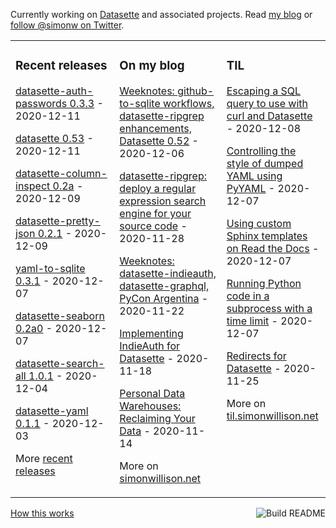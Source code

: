 Currently working on [Datasette](https://datasette.io/) and associated projects. Read [my blog](https://simonwillison.net/) or [follow @simonw on Twitter](https://twitter.com/simonw).

<table><tr><td valign="top" width="33%">

### Recent releases
<!-- recent_releases starts -->
[datasette-auth-passwords 0.3.3](https://github.com/simonw/datasette-auth-passwords/releases/tag/0.3.3) - 2020-12-11

[datasette 0.53](https://github.com/simonw/datasette/releases/tag/0.53) - 2020-12-11

[datasette-column-inspect 0.2a](https://github.com/simonw/datasette-column-inspect/releases/tag/0.2a) - 2020-12-09

[datasette-pretty-json 0.2.1](https://github.com/simonw/datasette-pretty-json/releases/tag/0.2.1) - 2020-12-09

[yaml-to-sqlite 0.3.1](https://github.com/simonw/yaml-to-sqlite/releases/tag/0.3.1) - 2020-12-07

[datasette-seaborn 0.2a0](https://github.com/simonw/datasette-seaborn/releases/tag/0.2a0) - 2020-12-07

[datasette-search-all 1.0.1](https://github.com/simonw/datasette-search-all/releases/tag/1.0.1) - 2020-12-04

[datasette-yaml 0.1.1](https://github.com/simonw/datasette-yaml/releases/tag/0.1.1) - 2020-12-03
<!-- recent_releases ends -->
More [recent releases](https://github.com/simonw/simonw/blob/main/releases.md)
</td><td valign="top" width="34%">

### On my blog
<!-- blog starts -->
[Weeknotes: github-to-sqlite workflows, datasette-ripgrep enhancements, Datasette 0.52](http://simonwillison.net/2020/Dec/6/weeknotes/) - 2020-12-06

[datasette-ripgrep: deploy a regular expression search engine for your source code](http://simonwillison.net/2020/Nov/28/datasette-ripgrep/) - 2020-11-28

[Weeknotes: datasette-indieauth, datasette-graphql, PyCon Argentina](http://simonwillison.net/2020/Nov/22/weeknotes/) - 2020-11-22

[Implementing IndieAuth for Datasette](http://simonwillison.net/2020/Nov/18/indieauth/) - 2020-11-18

[Personal Data Warehouses: Reclaiming Your Data](http://simonwillison.net/2020/Nov/14/personal-data-warehouses/) - 2020-11-14
<!-- blog ends -->
More on [simonwillison.net](https://simonwillison.net/)
</td><td valign="top" width="33%">

### TIL
<!-- tils starts -->
[Escaping a SQL query to use with curl and Datasette](https://til.simonwillison.net/bash/escaping-sql-for-curl-to-datasette) - 2020-12-08

[Controlling the style of dumped YAML using PyYAML](https://til.simonwillison.net/python/style-yaml-dump) - 2020-12-07

[Using custom Sphinx templates on Read the Docs](https://til.simonwillison.net/readthedocs/custom-sphinx-templates) - 2020-12-07

[Running Python code in a subprocess with a time limit](https://til.simonwillison.net/python/subprocess-time-limit) - 2020-12-07

[Redirects for Datasette](https://til.simonwillison.net/datasette/redirects-for-datasette) - 2020-11-25
<!-- tils ends -->
More on [til.simonwillison.net](https://til.simonwillison.net/)
</td></tr></table>

<a href="https://github.com/simonw/simonw/actions"><img src="https://github.com/simonw/simonw/workflows/Build%20README/badge.svg" align="right" alt="Build README"></a> <a href="https://simonwillison.net/2020/Jul/10/self-updating-profile-readme/">How this works</a>
